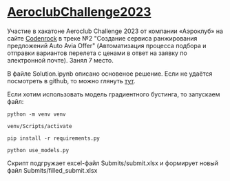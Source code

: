 # [AeroclubChallenge2023](https://codenrock.com/contests/aeroclub-challenge-2023#/)

Участие в хакатоне Aeroclub Challenge 2023 от компании «Аэроклуб» на сайте [Codenrock](https://codenrock.com/) в треке №2 "Создание сервиса ранжирования предложений Auto Avia Offer" (Автоматизация процесса подбора и отправки вариантов перелета с ценами в ответ на заявку по электронной почте). Занял 7 место.

В файле Solution.ipynb описано основеное решение. Если не удаётся посмотреть в github, то можно глянуть [тут](https://nbviewer.org/github/ilkaxd/AeroclubChallenge2023/blob/main/Solution.ipynb).

Если хотим использовать модель градиентного бустинга, то запускаем файл:

`python -m venv venv`

`venv/Scripts/activate`

`pip install -r requirements.py`

`python use_models.py`

Скрипт подгружает excel-файл Submits/submit.xlsx и формирует новый файл Submits/filled_submit.xlsx
